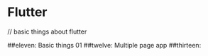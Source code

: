 # Flutter
// basic things about flutter

##eleven: Basic things 01
##twelve: Multiple page app
##thirteen: 
